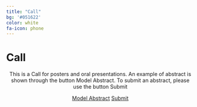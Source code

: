 ```yaml
---
title: "Call"
bg: '#051622'
color: white
fa-icon: phone
---
```

# Call

<p align="center">
This is a Call for posters and oral presentations. An example of abstract is shown through the button Model Abstract. To submit an abstract, please use the button Submit
</p>

<div align="center">
<a href="docs/xxx.pdf" class="btn vspace btn-dark btn-lg mr-1" role="button">Model Abstract</a>
<a href="https://docs.google.com/forms/d/1jsq9I6GZ7LD1uyvzlneoKcI5Bf5A6O2m_eA0ztKi7zg/edit?usp=sharing" class="btn vspace btn-success btn-lg mr-1" role="button"><i class="fa fa-arrow-right" aria-hidden="true"></i> Submit</a>
</div>

